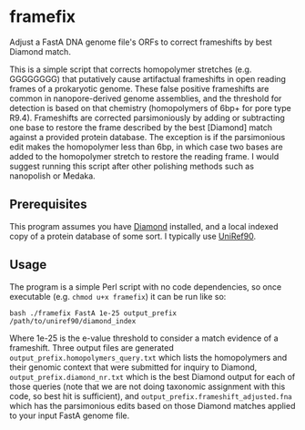 # framefix
Adjust a FastA DNA genome file's ORFs to correct frameshifts by best Diamond match.

This is a simple script that corrects homopolymer stretches (e.g. GGGGGGGG) that putatively cause 
artifactual frameshifts in open reading frames of a prokaryotic genome. These false positive frameshifts 
are common in nanopore-derived genome assemblies, and the threshold for detection is based on 
that chemistry (homopolymers of 6bp+ for pore type R9.4).  Frameshifts are corrected parsimoniously by adding or 
subtracting one base to restore the frame described by the best [Diamond] match against a provided
protein database. The exception is if the parsimonious 
edit makes the homopolymer less than 6bp, in which case two bases are added to the homopolymer stretch 
to restore the reading frame. I would suggest running this script after other polishing methods such as 
nanopolish or Medaka.

## Prerequisites

This program assumes you have [Diamond](https://github.com/bbuchfink/diamond) installed, 
and a local indexed copy of a protein database of some sort. 
I typically use [UniRef90](https://www.uniprot.org/downloads).

## Usage

The program is a simple Perl script with no code dependencies, so once 
executable (e.g. ```chmod u+x framefix```) it can be run like so:

``bash
./framefix FastA 1e-25 output_prefix /path/to/uniref90/diamond_index
``

Where 1e-25 is the e-value threshold to consider a match evidence of a frameshift. 
Three output files are generated ```output_prefix.homopolymers_query.txt``` which lists the homopolymers 
and their genomic context that were submitted for inquiry to Diamond, ```output_prefix.diamond_nr.txt```
which is the best Diamond output for each of those queries (note that we are not doing taxonomic 
assignment with this code, so best hit is sufficient), and ```output_prefix.frameshift_adjusted.fna```
which has the parsimonious edits based on those Diamond matches applied to your input FastA genome file.
